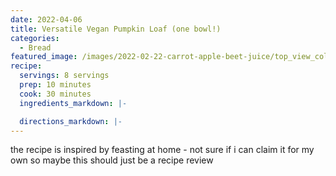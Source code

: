 ```yaml
---
date: 2022-04-06
title: Versatile Vegan Pumpkin Loaf (one bowl!)
categories:
  - Bread
featured_image: /images/2022-02-22-carrot-apple-beet-juice/top_view_colourful.jpeg
recipe:
  servings: 8 servings
  prep: 10 minutes
  cook: 30 minutes
  ingredients_markdown: |-

  directions_markdown: |-
---
```


the recipe is inspired by feasting at home - not sure if i can claim it for my own so maybe this should just be a recipe review

<!-- TO DO: add YT link -->